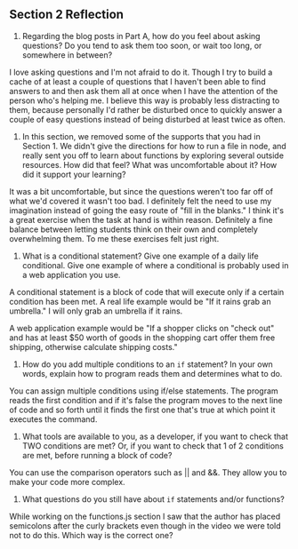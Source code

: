 ## Section 2 Reflection

1. Regarding the blog posts in Part A, how do you feel about asking questions? Do you tend to ask them too soon, or wait too long, or somewhere in between?

I love asking questions and I'm not afraid to do it.  Though I try to build a cache of at least a couple of questions that I haven't been able to find answers to and then ask them all at once when I have the attention of the person who's helping me.  I believe this way is probably less distracting to them, because personally I'd rather be disturbed once to quickly answer a couple of easy questions instead of being disturbed at least twice as often.

1. In this section, we removed some of the supports that you had in Section 1. We didn't give the directions for how to run a file in node, and really sent you off to learn about functions by exploring several outside resources. How did that feel? What was uncomfortable about it? How did it support your learning?

It was a bit uncomfortable, but since the questions weren't too far off of what we'd covered it wasn't too bad.  I definitely felt the need to use my imagination instead of going the easy route of "fill in the blanks."  I think it's a great exercise when the task at hand is within reason.  Definitely a fine balance between letting students think on their own and completely overwhelming them.  To me these exercises felt just right.

1. What is a conditional statement? Give one example of a daily life conditional. Give one example of where a conditional is probably used in a web application you use.

A conditional statement is a block of code that will execute only if a certain condition has been met.  A real life example would be "If it rains grab an umbrella."  I will only grab an umbrella if it rains.

A web application example would be "If a shopper clicks on "check out" and has at least $50 worth of goods in the shopping cart offer them free shipping, otherwise calculate shipping costs."

1. How do you add multiple conditions to an `if` statement? In your own words, explain how to program reads them and determines what to do.

You can assign multiple conditions using if/else statements.  The program reads the first condition and if it's false the program moves to the next line of code and so forth until it finds the first one that's true at which point it executes the command.

1. What tools are available to you, as a developer, if you want to check that TWO conditions are met? Or, if you want to check that 1 of 2 conditions are met, before running a block of code?

You can use the comparison operators such as || and &&.  They allow you to make your code more complex.

1. What questions do you still have about `if` statements and/or functions?

While working on the functions.js section I saw that the author has placed semicolons after the curly brackets even though in the video we were told not to do this.  Which way is the correct one?
